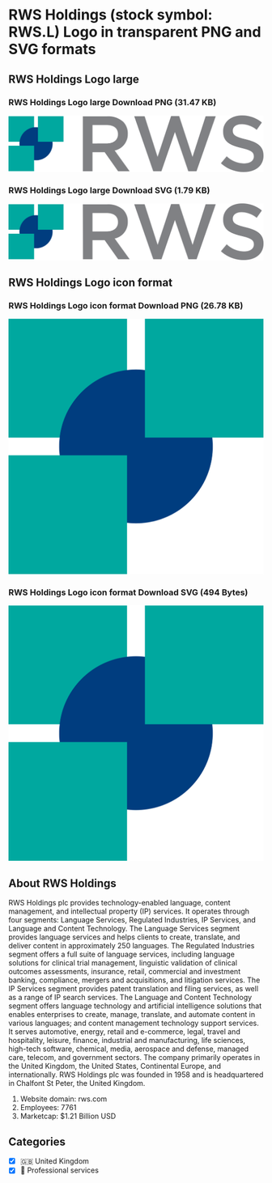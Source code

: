 # RWS Holdings (stock symbol: RWS.L) Logo in transparent PNG and SVG formats

## RWS Holdings Logo large

### RWS Holdings Logo large Download PNG (31.47 KB)

![RWS Holdings Logo large Download PNG (31.47 KB)](/img/orig/RWS.L_BIG-944cb025.png)

### RWS Holdings Logo large Download SVG (1.79 KB)

![RWS Holdings Logo large Download SVG (1.79 KB)](/img/orig/RWS.L_BIG-561efddd.svg)

## RWS Holdings Logo icon format

### RWS Holdings Logo icon format Download PNG (26.78 KB)

![RWS Holdings Logo icon format Download PNG (26.78 KB)](/img/orig/RWS.L-f2a2bc55.png)

### RWS Holdings Logo icon format Download SVG (494 Bytes)

![RWS Holdings Logo icon format Download SVG (494 Bytes)](/img/orig/RWS.L-17efc750.svg)

## About RWS Holdings

RWS Holdings plc provides technology-enabled language, content management, and intellectual property (IP) services. It operates through four segments: Language Services, Regulated Industries, IP Services, and Language and Content Technology. The Language Services segment provides language services and helps clients to create, translate, and deliver content in approximately 250 languages. The Regulated Industries segment offers a full suite of language services, including language solutions for clinical trial management, linguistic validation of clinical outcomes assessments, insurance, retail, commercial and investment banking, compliance, mergers and acquisitions, and litigation services. The IP Services segment provides patent translation and filing services, as well as a range of IP search services. The Language and Content Technology segment offers language technology and artificial intelligence solutions that enables enterprises to create, manage, translate, and automate content in various languages; and content management technology support services. It serves automotive, energy, retail and e-commerce, legal, travel and hospitality, leisure, finance, industrial and manufacturing, life sciences, high-tech software, chemical, media, aerospace and defense, managed care, telecom, and government sectors. The company primarily operates in the United Kingdom, the United States, Continental Europe, and internationally. RWS Holdings plc was founded in 1958 and is headquartered in Chalfont St Peter, the United Kingdom.

1. Website domain: rws.com
2. Employees: 7761
3. Marketcap: $1.21 Billion USD


## Categories
- [x] 🇬🇧 United Kingdom
- [x] 💼 Professional services
